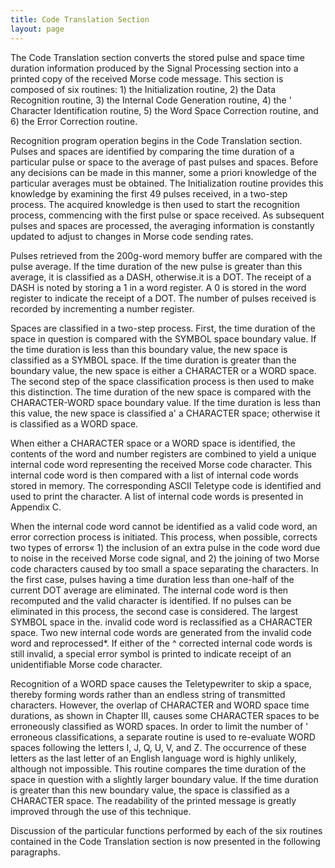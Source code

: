 ```yaml
---
title: Code Translation Section
layout: page
---
```


The Code Translation section converts the stored pulse and space  time duration information produced by the Signal Processing section into  a printed copy of the received Morse code message. This section is  composed of six routines: 1) the Initialization routine, 2) the Data  Recognition routine, 3) the Internal Code Generation routine, 4) the '  Character Identification routine, 5) the Word Space Correction routine,  and 6) the Error Correction routine.

Recognition program operation begins in the Code Translation section.  Pulses and spaces are identified by comparing the time duration of a  particular pulse or space to the average of past pulses and spaces.  Before any decisions can be made in this manner, some a priori knowledge  of the particular averages must be obtained. The Initialization routine  provides this knowledge by examining the first 49 pulses received, in a  two-step process. The acquired knowledge is then used to start the  recognition process, commencing with the first pulse or space received.  As subsequent pulses and spaces are processed, the averaging information  is constantly updated to adjust to changes in Morse code sending rates.

Pulses retrieved from the 200g-word memory buffer are compared with  the pulse average. If the time duration of the new pulse is greater than  this average, it is classified as a DASH, otherwise.it is a DOT. The  receipt of a DASH is noted by storing a 1 in a word register. A 0 is  stored in the word register to indicate the receipt of a DOT. The  number of pulses received is recorded by incrementing a number register.

Spaces are classified in a two-step process. First, the time duration  of the space in question is compared with the SYMBOL space boundary value.  If the time duration is less than this boundary value, the new space is classified as a SYMBOL space. If the time duration is greater than the  boundary value, the new space is either a CHARACTER or a WORD space.  The second step of the space classification process is then used to  make this distinction. The time duration of the new space is compared  with the CHARACTER-WORD space boundary value. If the time duration is  less than this value, the new space is classified a' a CHARACTER space;  otherwise it is classified as a WORD space.

When either a CHARACTER space or a WORD space is identified, the  contents of the word and number registers are combined to yield a unique  internal code word representing the received Morse code character. This  internal code word is then compared with a list of internal code words  stored in memory. The corresponding ASCII Teletype code is identified  and used to print the character. A list of internal code words is  presented in Appendix C.

When the internal code word cannot be identified as a valid code  word, an error correction process is initiated. This process, when  possible, corrects two types of errors« 1) the inclusion of an extra  pulse in the code word due to noise in the received Morse code signal, and  2) the joining of two Morse code characters caused by too small a space  separating the characters. In the first case, pulses having a time  duration less than one-half of the current DOT average are eliminated.  The internal code word is then recomputed and the valid character is  identified. If no pulses can be eliminated in this process, the second  case is considered. The largest SYMBOL space in the. invalid code word  is reclassified as a CHARACTER space. Two new internal code words are  generated from the invalid code word and reprocessed*. If either of the  ^ corrected internal code words is still invalid, a special error symbol is printed to indicate receipt of an unidentifiable Morse code character.

Recognition of a WORD space causes the Teletypewriter to skip a  space, thereby forming words rather than an endless string of transmitted  characters. However, the overlap of CHARACTER and WORD space time  durations, as shown in Chapter III, causes some CHARACTER spaces to be  erroneously classified as WORD spaces. In order to limit the number of '  erroneous classifications, a separate routine is used to re-evaluate  WORD spaces following the letters I, J, Q, U, V, and Z. The occurrence  of these letters as the last letter of an English language word is highly  unlikely, although not impossible. This routine compares the time duration  of the space in question with a slightly larger boundary value. If  the time duration is greater than this new boundary value, the space is  classified as a CHARACTER space. The readability of the printed message  is greatly improved through the use of this technique.

Discussion of the particular functions performed by each of the  six routines contained in the Code Translation section is now presented  in the following paragraphs.










